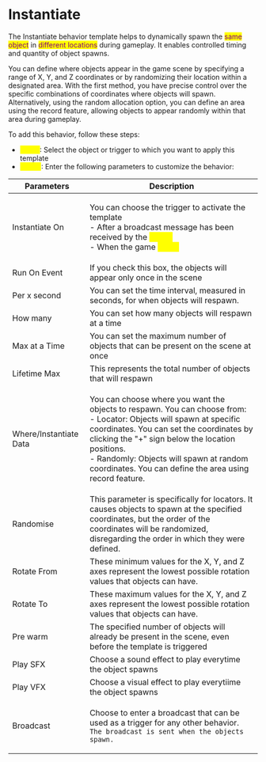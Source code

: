 # Instantiate

The Instantiate behavior template helps to dynamically spawn the <mark style="color:purple;">same object</mark> in <mark style="color:purple;">different locations</mark> during gameplay. It enables controlled timing and quantity of object spawns.&#x20;

You can define where objects appear in the game scene by specifying a range of X, Y, and Z coordinates or by randomizing their location within a designated area. With the first method, you have precise control over the specific combinations of coordinates where objects will spawn. Alternatively, using the random allocation option, you can define an area using the record feature, allowing objects to appear randomly within that area during gameplay.

To add this behavior, follow these steps:&#x20;

* <mark style="color:yellow;">Step 1</mark>: Select the object or trigger to which you want to apply this template
* <mark style="color:yellow;">Step 2</mark>: Enter the following parameters to customize the behavior:

| Parameters             | Description                                                                                                                                                                                                                                                                                                                           |
| ---------------------- | ------------------------------------------------------------------------------------------------------------------------------------------------------------------------------------------------------------------------------------------------------------------------------------------------------------------------------------- |
| Instantiate On         | <p>You can choose the trigger to activate the template<br>- After a broadcast message has been received by the <mark style="color:yellow;">object</mark><br>- When the game <mark style="color:yellow;">starts</mark></p>                                                                                                             |
| Run On Event           | If you check this box, the objects will appear only once in the scene                                                                                                                                                                                                                                                                 |
| Per x second           | You can set the time interval, measured in seconds, for when objects will respawn.                                                                                                                                                                                                                                                    |
| How many               | You can set how many objects will respawn at a time                                                                                                                                                                                                                                                                                   |
| Max at a Time          | You can set the maximum number of objects that can be present on the scene at once                                                                                                                                                                                                                                                    |
| Lifetime Max           | This represents the total number of objects that will respawn                                                                                                                                                                                                                                                                         |
| Where/Instantiate Data | <p>You can choose where you want the objects to respawn. You can choose from:<br>- Locator: Objects will spawn at specific coordinates. You can set the coordinates by clicking the "+" sign below the location positions.<br>- Randomly: Objects will spawn at random coordinates. You can define the area using record feature.</p> |
| Randomise              | This parameter is specifically for locators. It causes objects to spawn at the specified coordinates, but the order of the coordinates will be randomized, disregarding the order in which they were defined.                                                                                                                         |
| Rotate From            | These minimum values for the X, Y, and Z axes represent the lowest possible rotation values that objects can have.                                                                                                                                                                                                                    |
| Rotate To              | These maximum values for the X, Y, and Z axes represent the lowest possible rotation values that objects can have.                                                                                                                                                                                                                    |
| Pre warm               | The specified number of objects will already be present in the scene, even before the template is triggered                                                                                                                                                                                                                           |
| Play SFX               | Choose a sound effect to play everytime the object spawns                                                                                                                                                                                                                                                                             |
| Play VFX               | Choose a visual effect to play everytiime the object spawns                                                                                                                                                                                                                                                                           |
| Broadcast              | <p>Choose to enter a broadcast that can be used as a trigger for any other behavior. <br><code>The broadcast is sent when the objects spawn.</code></p>                                                                                                                                                                               |

